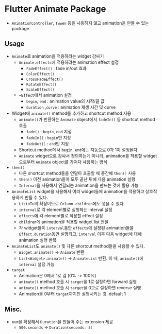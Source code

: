 # Flutter Animate Package

- `AnimationController`, `Twwen` 등을 사용하지 않고 animation을 만들 수 있는 package

## Usage

- `Animate`로 animation을 적용하려는 widget 감싸기
  - `Animate.effects`에 적용하려는 animation effect 설정
    - `FadeEffect()` : fade in/out 효과
    - `ColorEffect()`
    - `CrossFadeEffect()`
    - `RotateEffect()`
    - `ScaleEffect()`
  - `~Effect`에서 animation 설정
    - `begin`, `end` : animation value의 시작/끝 값
    - `duration` ,`curve` : animation 재생 시간 및 curve
- Widget에 `animate()` method를 추가하고 shortcut method 사용
  - `animate()`가 반환하는 `Animate` object에서 `fadeIn()` 등 shortcut method 호출
    - `fade()` : `begin`, `end` 지정
    - `fadeIn()` : `begin`만 지정
    - `fadeOut()` : `end`만 지정
  - Shortcut method에서 `begin`, `end`에는 자동으로 0과 1이 설정된다.
  - `Animate` widget으로 감싸서 정의하는게 아니라, animation을 적용할 widget으로부터 `Animate` object를 가져다 사용하는 방식
- `then()`
  - 다른 shortcut method들을 연달아 호출할 때 중간에 `then()` 사용
  - `then()` 이전 animation들이 모두 끝난 뒤에 다음 animation 실행
  - `Interval`을 사용해서 연결되는 animation을 만드는 것에 활용 가능
- `AnimateList` widget을 사용해서 여러 widget들에 animation을 적용하고 상호작용하게 만들 수 있다.
  - `List<T>`의 확장이므로 `Column.children`에도 넣을 수 있다.
  - `interval`로 각 element별로 실행되는 interval 설정
  - `effects`에 각 element별로 적용할 effect 설정
  - `children`에 animation을 적용할 widget list 전달
  - 각 widget들이 `interval`동안 `effects`에 설정된 animation들을 `Effect.duration`동안 실행되고, `interval` 이후 다음 widget에 대해 animation 실행 반복
- `AnimateList`도 `animate()` 및 다른 shortcut method들을 사용할 수 있다.
  - `Widget.animate()` -> `Animate` 반환
  - `List<Widget>.animate()` -> `AnimateList` 반환. 이 때, `animate()`에 `interval` 설정 가능
- `target`
  - Animation은 0에서 1로 감 (0% -> 100%)
  - `animate()` method 호출 시 `target`을 1로 설정하면 forward 실행
  - `animate()` method 호출 시 `target`을 0으로 설정하면 reverse 실행
  - Animation을 0부터 `target`까지만 실행시키는 것. default 1

## Misc.

- `num`을 확장해서 `Duration`을 만들어 주는 extension 제공
  - `500.seconds` => `Duration(seconds: 5)`
